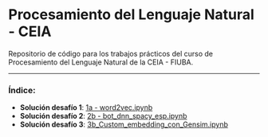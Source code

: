 # Procesamiento del Lenguaje Natural - CEIA
Repositorio de código para los trabajos prácticos del curso de Procesamiento del Lenguaje Natural de la CEIA - FIUBA.
***
### Índice:
- **Solución desafío 1**: [1a - word2vec.ipynb](https://github.com/ldidone/procesamiento_lenguaje_natural_CEIA_TP/blob/main/Desaf%C3%ADo%201/1a%20-%20word2vec.ipynb)
- **Solución desafío 2**: [2b - bot_dnn_spacy_esp.ipynb](https://github.com/ldidone/procesamiento_lenguaje_natural_CEIA_TP/blob/main/Desaf%C3%ADo%202/2b%20-%20bot_dnn_spacy_esp.ipynb)
- **Solución desafío 3**: [3b_Custom_embedding_con_Gensim.ipynb](https://github.com/ldidone/procesamiento_lenguaje_natural_CEIA_TP/blob/main/Desaf%C3%ADo%203/3b_Custom_embedding_con_Gensim.ipynb)
